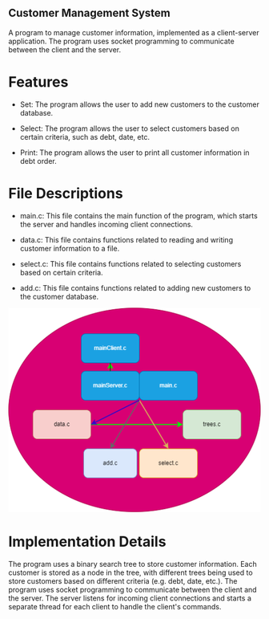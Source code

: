 ## Customer Management System
A program to manage customer information, implemented as a client-server application. The program uses socket programming to communicate between the client and the server.

# Features

- Set: The program allows the user to add new customers to the customer database.

- Select: The program allows the user to select customers based on certain criteria, such as debt, date, etc.

- Print: The program allows the user to print all customer information in debt order.


# File Descriptions

- main.c: This file contains the main function of the program, which starts the server and handles incoming client connections.

- data.c: This file contains functions related to reading and writing customer information to a file.

- select.c: This file contains functions related to selecting customers based on certain criteria.

- add.c: This file contains functions related to adding new customers to the customer database.


![Alt text](diagram.png)



# Implementation Details
The program uses a binary search tree to store customer information. Each customer is stored as a node in the tree, with different trees being used to store customers based on different criteria (e.g. debt, date, etc.). The program uses socket programming to communicate between the client and the server. The server listens for incoming client connections and starts a separate thread for each client to handle the client's commands.
